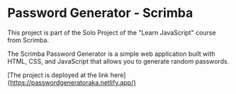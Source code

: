# Password Generator - Scrimba

This project is part of the Solo Project of the "Learn JavaScript" course from Scrimba. 

The Scrimba Password Generator is a simple web application built with HTML, CSS, and JavaScript that allows you to generate random passwords. 

[The project is deployed at the link here]{https://passwordgeneratoraka.netlify.app/}
